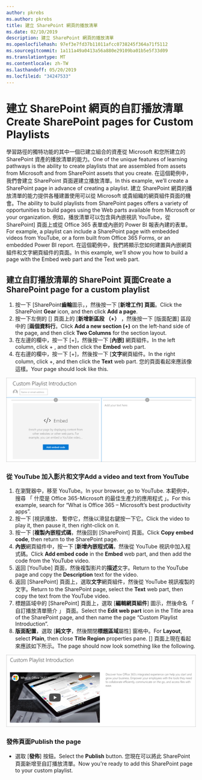 ```yaml
---
author: pkrebs
ms.author: pkrebs
title: 建立 SharePoint 網頁的播放清單
ms.date: 02/10/2019
description: 建立 SharePoint 網頁的播放清單
ms.openlocfilehash: 97ef3e7fd37b11011afcc0738245f364a71f5112
ms.sourcegitcommit: 1a111a49a0413a56a880e29109ba01b5e5f33d09
ms.translationtype: MT
ms.contentlocale: zh-TW
ms.lasthandoff: 05/20/2019
ms.locfileid: "34247533"
---
```

# <a name="create-sharepoint-pages-for-custom-playlists"></a><span data-ttu-id="ad01a-103">建立 SharePoint 網頁的自訂播放清單</span><span class="sxs-lookup"><span data-stu-id="ad01a-103">Create SharePoint pages for Custom Playlists</span></span>

<span data-ttu-id="ad01a-104">學習路徑的獨特功能的其中一個已建立組合的資產從 Microsoft 和您所建立的 SharePoint 資產的播放清單的能力。</span><span class="sxs-lookup"><span data-stu-id="ad01a-104">One of the unique features of learning pathways is the ability to create playlists that are assembled from assets from Microsoft and from SharePoint assets that you create.</span></span> <span data-ttu-id="ad01a-105">在這個範例中，我們會建立 SharePoint 頁面遲建立播放清單。</span><span class="sxs-lookup"><span data-stu-id="ad01a-105">In this example, we’ll create a SharePoint page in advance of creating a playlist.</span></span> <span data-ttu-id="ad01a-106">建立 SharePoint 網頁的播放清單的能力提供各種建置使用可以從 Microsoft 或貴組織的網頁組件頁面的機會。</span><span class="sxs-lookup"><span data-stu-id="ad01a-106">The ability to build playlists from SharePoint pages offers a variety of opportunities to build pages using the Web parts available from Microsoft or your organization.</span></span> <span data-ttu-id="ad01a-107">例如，播放清單可以包含與內嵌視訊 YouTube，從 SharePoint] 頁面上或從 Office 365 表單或內嵌的 Power BI 報表內建的表單。</span><span class="sxs-lookup"><span data-stu-id="ad01a-107">For example, a playlist can include a SharePoint page with embedded videos from YouTube, or a form built from Office 365 Forms, or an embedded Power BI report.</span></span> <span data-ttu-id="ad01a-108">在這個範例中，我們將顯示您如何建置與內嵌網頁組件和文字網頁組件的頁面。</span><span class="sxs-lookup"><span data-stu-id="ad01a-108">In this example, we’ll show you how to build a page with the Embed web part and the Text web part.</span></span>  

## <a name="create-a-sharepoint-page-for-a-custom-playlist"></a><span data-ttu-id="ad01a-109">建立自訂播放清單的 SharePoint 頁面</span><span class="sxs-lookup"><span data-stu-id="ad01a-109">Create a SharePoint page for a custom playlist</span></span>

1. <span data-ttu-id="ad01a-110">按一下 [SharePoint**齒輪**圖示，，然後按一下 [**新增工作] 頁面**。</span><span class="sxs-lookup"><span data-stu-id="ad01a-110">Click the SharePoint **Gear** icon, and then click **Add a page**.</span></span>
2. <span data-ttu-id="ad01a-111">按一下左側的 [] 頁面上的 [**新增新區段 （+）** ，然後按一下 [版面配置] 區段中的 [**兩個資料行**。</span><span class="sxs-lookup"><span data-stu-id="ad01a-111">Click **Add a new section (+)** on the left-hand side of the page, and then click **Two Columns** for the section layout.</span></span>
3. <span data-ttu-id="ad01a-112">在左邊的欄中，按一下 [+]，然後按一下 [**內嵌]** 網頁組件。</span><span class="sxs-lookup"><span data-stu-id="ad01a-112">In the left column, click + , and then click the **Embed** web part.</span></span> 
4. <span data-ttu-id="ad01a-113">在右邊的欄中，按一下 [+]，然後按一下 [**文字**網頁組件。</span><span class="sxs-lookup"><span data-stu-id="ad01a-113">In the right column, click +, and then click the **Text** web part.</span></span> <span data-ttu-id="ad01a-114">您的頁面看起來應該像這樣。</span><span class="sxs-lookup"><span data-stu-id="ad01a-114">Your page should look like this.</span></span>

![cg pagenewstart.png](media/cg-pagenewstart.png)

### <a name="add-a-video-and-text-from-youtube"></a><span data-ttu-id="ad01a-116">從 YouTube 加入影片和文字</span><span class="sxs-lookup"><span data-stu-id="ad01a-116">Add a video and text from YouTube</span></span>

1. <span data-ttu-id="ad01a-117">在瀏覽器中，移至 YouTube。</span><span class="sxs-lookup"><span data-stu-id="ad01a-117">In your browser, go to YouTube.</span></span> <span data-ttu-id="ad01a-118">本範例中，搜尋 「 什麼是 Office 365-Microsoft 的最佳生產力的應用程式 」。</span><span class="sxs-lookup"><span data-stu-id="ad01a-118">For this example, search for “What is Office 365 – Microsoft’s best productivity apps”.</span></span>
2. <span data-ttu-id="ad01a-119">按一下 [視訊播放、 暫停它，然後以滑鼠右鍵按一下它。</span><span class="sxs-lookup"><span data-stu-id="ad01a-119">Click the video to play it, then pause it, then right-click on it.</span></span> 
3. <span data-ttu-id="ad01a-120">按一下 [**複製內嵌程式碼**，然後回到 [SharePoint] 頁面。</span><span class="sxs-lookup"><span data-stu-id="ad01a-120">Click **Copy embed code**, then return to the SharePoint page.</span></span> 
4. <span data-ttu-id="ad01a-121">**內嵌**網頁組件中，按一下 [**新增內嵌程式碼**，然後從 YouTube 視訊中加入程式碼。</span><span class="sxs-lookup"><span data-stu-id="ad01a-121">Click **Add embed code** in the **Embed** web part, and then add the code from the YouTube video.</span></span>
5. <span data-ttu-id="ad01a-122">返回 [YouTube] 頁面，然後複製影片的**描述**文字。</span><span class="sxs-lookup"><span data-stu-id="ad01a-122">Return to the YouTube page and copy the **Description** text for the video.</span></span> 
6. <span data-ttu-id="ad01a-123">返回 [SharePoint] 頁面上，選取**文字**網頁組件，然後從 YouTube 視訊複製的文字。</span><span class="sxs-lookup"><span data-stu-id="ad01a-123">Return to the SharePoint page, select the **Text** web part, then copy the text from the YouTube video.</span></span>
7. <span data-ttu-id="ad01a-124">標題區域中的 [SharePoint] 頁面上，選取 [**編輯網頁組件**] 圖示，然後命名 「 自訂播放清單簡介 」 頁面。</span><span class="sxs-lookup"><span data-stu-id="ad01a-124">Select the **Edit web part** icon  in the Title area of the SharePoint page, and then name the page “Custom Playlist Introduction”.</span></span> 
8. <span data-ttu-id="ad01a-125">**版面配置**，選取 [**純文字**，然後關閉**標題區域**屬性] 窗格中。</span><span class="sxs-lookup"><span data-stu-id="ad01a-125">For **Layout**, select **Plain**, then close **Title Region** properties pane.</span></span> <span data-ttu-id="ad01a-126">[] 頁面上現在看起來應該如下所示。</span><span class="sxs-lookup"><span data-stu-id="ad01a-126">The page should now look something like the following.</span></span> 

![cg pagenewfinish.png](media/cg-pagenewfinish.png)

### <a name="publish-the-page"></a><span data-ttu-id="ad01a-128">發佈頁面</span><span class="sxs-lookup"><span data-stu-id="ad01a-128">Publish the page</span></span>

- <span data-ttu-id="ad01a-129">選取 [**發佈**] 按鈕。</span><span class="sxs-lookup"><span data-stu-id="ad01a-129">Select the **Publish** button.</span></span> <span data-ttu-id="ad01a-130">您現在可以將此 SharePoint 頁面新增至自訂播放清單。</span><span class="sxs-lookup"><span data-stu-id="ad01a-130">Now you're ready to add this SharePoint page to your custom playlist.</span></span> 
